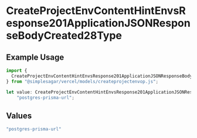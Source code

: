 # CreateProjectEnvContentHintEnvsResponse201ApplicationJSONResponseBodyCreated28Type

## Example Usage

```typescript
import {
  CreateProjectEnvContentHintEnvsResponse201ApplicationJSONResponseBodyCreated28Type,
} from "@simplesagar/vercel/models/createprojectenvop.js";

let value: CreateProjectEnvContentHintEnvsResponse201ApplicationJSONResponseBodyCreated28Type =
    "postgres-prisma-url";
```

## Values

```typescript
"postgres-prisma-url"
```